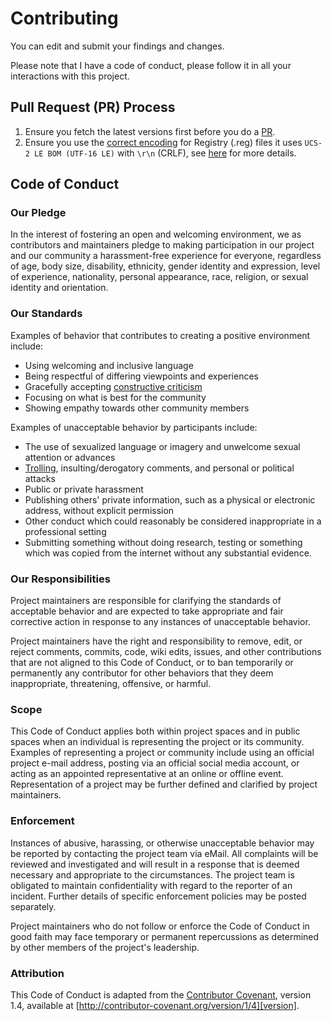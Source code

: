 # Contributing

You can edit and submit your findings and changes.

Please note that I have a code of conduct, please follow it in all your interactions with this project.

## Pull Request (PR) Process

1. Ensure you fetch the latest versions first before you do a [PR](https://help.github.com/en/articles/creating-a-pull-request).
2. Ensure you use the [correct encoding](https://crmdev.wordpress.com/2010/10/04/the-specified-file-is-not-a-registry-script-how-encoding-can-ruin-your-morning/) for Registry (.reg) files
   it uses `UCS-2 LE BOM (UTF-16 LE)` with `\r\n` (CRLF), see [here](https://gist.github.com/SalviaSage/8eba542dc27eea3379a1f7dad3f729a0) for more details.

## Code of Conduct

### Our Pledge

In the interest of fostering an open and welcoming environment, we as
contributors and maintainers pledge to making participation in our project and
our community a harassment-free experience for everyone, regardless of age, body
size, disability, ethnicity, gender identity and expression, level of experience,
nationality, personal appearance, race, religion, or sexual identity and
orientation.

### Our Standards

Examples of behavior that contributes to creating a positive environment
include:

* Using welcoming and inclusive language
* Being respectful of differing viewpoints and experiences
* Gracefully accepting [constructive criticism](https://www.definitions.net/definition/CONSTRUCTIVE+CRITICISM)
* Focusing on what is best for the community
* Showing empathy towards other community members

Examples of unacceptable behavior by participants include:

* The use of sexualized language or imagery and unwelcome sexual attention or
advances
* [Trolling](https://en.wikipedia.org/wiki/Internet_troll), insulting/derogatory comments, and personal or political attacks
* Public or private harassment
* Publishing others' private information, such as a physical or electronic
  address, without explicit permission
* Other conduct which could reasonably be considered inappropriate in a
  professional setting
* Submitting something without doing research, testing or something which was
  copied from the internet without any substantial evidence.

### Our Responsibilities

Project maintainers are responsible for clarifying the standards of acceptable
behavior and are expected to take appropriate and fair corrective action in
response to any instances of unacceptable behavior.

Project maintainers have the right and responsibility to remove, edit, or
reject comments, commits, code, wiki edits, issues, and other contributions
that are not aligned to this Code of Conduct, or to ban temporarily or
permanently any contributor for other behaviors that they deem inappropriate,
threatening, offensive, or harmful.

### Scope

This Code of Conduct applies both within project spaces and in public spaces
when an individual is representing the project or its community. Examples of
representing a project or community include using an official project e-mail
address, posting via an official social media account, or acting as an appointed
representative at an online or offline event. Representation of a project may be
further defined and clarified by project maintainers.

### Enforcement

Instances of abusive, harassing, or otherwise unacceptable behavior may be
reported by contacting the project team via eMail. All complaints will be
reviewed and investigated and will result in a response that is deemed
necessary and appropriate to the circumstances. The project team is
obligated to maintain confidentiality with regard to the reporter of an incident.
Further details of specific enforcement policies may be posted separately.

Project maintainers who do not follow or enforce the Code of Conduct in good
faith may face temporary or permanent repercussions as determined by other
members of the project's leadership.

### Attribution

This Code of Conduct is adapted from the [Contributor Covenant][homepage], version 1.4,
available at [http://contributor-covenant.org/version/1/4][version].

[homepage]: http://contributor-covenant.org
[version]: http://contributor-covenant.org/version/1/4/.
